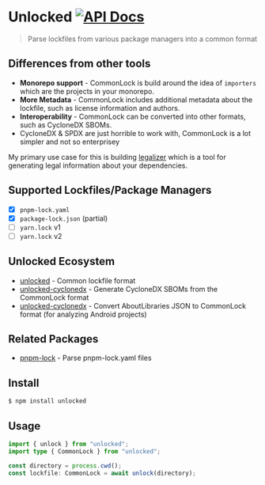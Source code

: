 # Unlocked [![API Docs](https://img.shields.io/badge/API%20Docs-blue.svg)](https://paka.dev/npm/unlocked)

> Parse lockfiles from various package managers into a common format
## Differences from other tools

- **Monorepo support** - CommonLock is build around the idea of `importers` which are the projects in your monorepo.
- **More Metadata** - CommonLock includes additional metadata about the lockfile, such as license information and authors.
- **Interoperability** - CommonLock can be converted into other formats, such as CycloneDX SBOMs.
- CycloneDX & SPDX are just horrible to work with, CommonLock is a lot simpler and not so enterprisey

My primary use case for this is building [legalizer](../legalizer) which is a tool for generating legal information about your dependencies.

## Supported Lockfiles/Package Managers

- [x] `pnpm-lock.yaml`
- [x] `package-lock.json` (partial)
- [ ] `yarn.lock` v1
- [ ] `yarn.lock` v2

## Unlocked Ecosystem

- [unlocked](../unlocked) - Common lockfile format
- [unlocked-cyclonedx](../unlocked-cyclonedx) - Generate CycloneDX SBOMs from the CommonLock format
- [unlocked-cyclonedx](../unlocked-aboutlibraries) - Convert AboutLibraries JSON to CommonLock format (for analyzing Android projects)
## Related Packages

- [pnpm-lock](../pnpm-lock) - Parse pnpm-lock.yaml files

## Install

```bash
$ npm install unlocked
```

## Usage

```ts
import { unlock } from "unlocked";
import type { CommonLock } from "unlocked";

const directory = process.cwd();
const lockfile: CommonLock = await unlock(directory);
```
